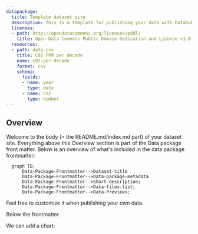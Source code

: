 ```yaml
---
datapackage:
  title: Template dataset site
  description: This is a template for publishing your data with Datahub Cloud.
  licenses:
  - path: http://opendatacommons.org/licenses/pddl/
    title: Open Data Commons Public Domain Dedication and License v1.0
  resources:
  - path: data.csv
    title: C02 PPM per decade
    name: c02-per-decade
    format: csv
    schema:
      fields:
      - name: year
        type: date
      - name: co2
        type: number
---
```


## Overview

Welcome to the body (= the README.md/index.md part) of your dataset site. Everything above this Overview section is part of the Data package front matter. Below is an overview of what's included in the data package frontmatter:

```mermaid
  graph TD;
      Data-Package-Frontmatter-->Dataset-title
      Data-Package-Frontmatter-->Data-package-metadata
      Data-Package-Frontmatter-->Short-description;
      Data-Package-Frontmatter-->Data-files-list;
      Data-Package-Frontmatter-->Data-Previews;
```

Feel free to customize it when publishing your own data. 

Below the frontmatter 



We can add a chart:

<LineChart
  data="./data.csv"
  title="C02 per decade"
  xAxis="year"
  yAxis="co2"
/>
